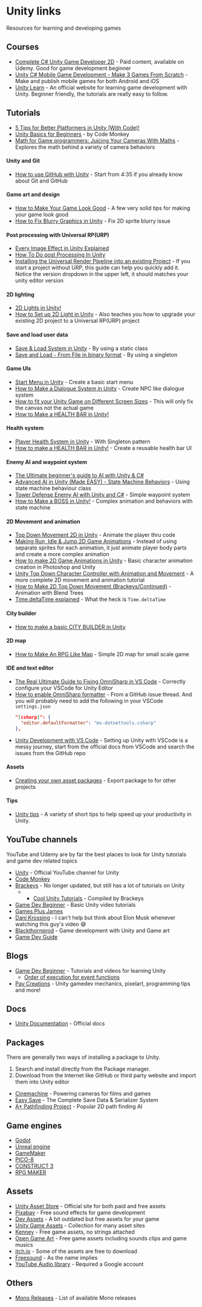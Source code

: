 # Unity links

Resources for learning and developing games

## Courses

- [Complete C# Unity Game Developer 2D](https://www.udemy.com/course/unitycourse/) - Paid content, available on Udemy. Good for game development beginner
- [Unity C# Mobile Game Development - Make 3 Games From Scratch](https://www.udemy.com/course/unity-mobile/) - Make and publish mobile games for both Android and iOS
- [Unity Learn](https://learn.unity.com/) - An official website for learning game development with Unity. Beginner friendly, the tutorials are really easy to follow.

## **Tutorials**

- [5 Tips for Better Platformers in Unity (With Code)!](youtube.com/watch?v=8QPmhDYn6rk)
- [Unity Basics for Beginners](https://www.youtube.com/watch?v=8pC3SE5PIzY&list=PLzDRvYVwl53vxdAPq8OznBAdjf0eeiipT&index=3&t=215s) - by Code Monkey
- [Math for Game programmers: Juicing Your Cameras With Maths](https://www.youtube.com/watch?v=tu-Qe66AvtY) - Explores the math behind a variety of camera behaviors

#### Unity and Git

- [How to use GitHub with Unity](https://www.youtube.com/watch?v=qpXxcvS-g3g&ab_channel=Brackeys) - Start from 4:35 if you already know about Git and GitHub

#### Game art and design

- [How to Make Your Game Look Good](https://www.youtube.com/watch?v=nvbQ9_bzx1k&ab_channel=Brackeys) - A few very solid tips for making your game look good
- [How to Fix Blurry Graphics in Unity](https://techstacker.com/blurry-graphics-unity/) - Fix 2D sprite blurry issue

#### Post processing with Universal RP(URP)

- [Every Image Effect in Unity Explained](https://www.youtube.com/watch?v=9tjYz6Ab0oc&ab_channel=Brackeys)
- [How To Do post Processing In Unity](https://www.youtube.com/watch?v=yugZTujILB0&list=PL0eyrZgxdwhxnxfnzbmmB13ba7kv2yXuW&index=5&ab_channel=DaniKrossing)
- [Installing the Universal Render Pipeline into an existing Project](https://docs.unity3d.com/Packages/com.unity.render-pipelines.universal@12.1/manual/InstallURPIntoAProject.html) - If you start a project without URP, this guide can help you quickly add it. Notice the version dropdown in the upper left, it should matches your unity editor version

#### 2D lighting

- [2D Lights in Unity!](https://www.youtube.com/watch?v=nkgGyO9VG54&ab_channel=Brackeys)
- [How to Set up 2D Light in Unity](https://www.youtube.com/watch?v=mIftO_QxOE0&ab_channel=DaniKrossing) - Also teaches you how to upgrade your existing 2D project to a Universal RP(URP) project

#### Save and load user data

- [Save & Load System in Unity](https://www.youtube.com/watch?v=XOjd_qU2Ido&t=321s&ab_channel=Brackeys) - By using a static class
- [Save and Load - From File in binary format](https://www.youtube.com/watch?v=Q2nEsa209ew&t=589s&ab_channel=Epitome) - By using a singleton

#### Game UIs

- [Start Menu in Unity](zc8ac_qUXQY) - Create a basic start menu
- [How to Make a Dialogue System in Unity](https://www.youtube.com/watch?v=_nRzoTzeyxU&ab_channel=Brackeys) - Create NPC like dialogue system
- [How to fit your Unity Game on Different Screen Sizes](https://www.youtube.com/watch?v=jcw4cBJbvrc&ab_channel=CryptoGrounds) - This will only fix the canvas not the actual game
- [How to Make a HEALTH BAR in Unity!](https://www.youtube.com/watch?v=BLfNP4Sc_iA&ab_channel=Brackeys)

#### Health system

- [Player Health System in Unity](https://www.youtube.com/watch?v=9i0UGVUKiaE&ab_channel=DaniKrossing) - With Singleton pattern
- [How to make a HEALTH BAR in Unity!](https://www.youtube.com/watch?v=BLfNP4Sc_iA&ab_channel=Brackeys) - Create a reusable health bar UI

#### Enemy AI and waypoint system

- [The Ultimate beginner's guide to AI with Unity & C#](https://www.youtube.com/watch?v=dmQyfWxUNPw&ab_channel=Blackthornprod)
- [Advanced AI in Unity (Made EASY) - State Machine Behaviors](https://www.youtube.com/watch?v=dYi-i83sq5g&list=PLBIb_auVtBwDgHLhYc-NG633rTbTPim9z&index=7&ab_channel=Blackthornprod) - Using state machine behaviour class
- [Tower Defense Enemy AI with Unity and C#](https://www.youtube.com/watch?v=ZeeJLsEXjno&list=PLBIb_auVtBwDgHLhYc-NG633rTbTPim9z&index=6&ab_channel=Blackthornprod) - Simple waypoint system
- [How to Make a BOSS in Unity!](https://www.youtube.com/watch?v=AD4JIXQDw0s&ab_channel=Brackeys) - Complex animation and behaviors with state machine

#### 2D Movement and animation

- [Top Down Movement 2D in Unity](https://www.youtube.com/watch?v=_iJgw2I0MmI&ab_channel=DaniKrossing) - Animate the player thru code
- [Making Run, Idle & Jump 2D Game Animations](https://www.youtube.com/watch?v=FTxQKHG5WCA&ab_channel=Blackthornprod) - Instead of using separate sprites for each animation, it just animate player body parts and create a more complex animation
- [How to make 2D Game Animations in Unity](https://www.youtube.com/watch?v=EmbA-AitPow&ab_channel=Blackthornprod) - Basic character animation creation in Photoshop and Unity
- [Unity Top Down Character Controller with Animation and Movement](https://www.youtube.com/watch?v=yfsqai3ivyA&ab_channel=CouchFerretmakesGames) - A more complete 2D movement and animation tutorial
- [How to Make 2D Top Down Movement (Brackeys/Continued)](https://www.youtube.com/watch?v=fRpoE4FfJf8&ab_channel=JTAGames) - Animation with Blend Trees
- [Time.deltaTime explained](https://www.youtube.com/watch?v=8pYq15Lh0x4&list=PL0eyrZgxdwhwQZ9zPUC7TnJ-S0KxqGlrN&index=12&ab_channel=DaniKrossing) - What the heck is `Time.deltaTime`

#### City builder

- [How to make a basic CITY BUILDER in Unity](https://www.youtube.com/watch?v=n5EN2J2FxOQ&ab_channel=Blackthornprod)

#### 2D map

- [How to Make An RPG Like Map](https://www.youtube.com/watch?v=T1masuI3g8Q&ab_channel=Blackthornprod) - Simple 2D map for small scale game

#### IDE and text editor

- [The Real Ultimate Guide to Fixing OmniSharp in VS Code](https://reese.codes/blog/post/the-real-ultimate-guide-to-fixing-omnisharp-in-vs-code/) - Correctly configure your VSCode for Unity Editor
- [How to enable OmniSharp formatter](https://github.com/dotnet/format/issues/648#issuecomment-614905524) - From a GitHub issue thread. And you will probably need to add the following in your VSCode `settings.json`
  ```json
  "[csharp]": {
    "editor.defaultFormatter": "ms-dotnettools.csharp"
  },
  ```
- [Unity Development with VS Code](https://code.visualstudio.com/docs/other/unity) - Setting up Unity with VSCode is a messy journey, start from the official docs from VSCode and search the issues from the GitHub repo

#### Assets

- [Creating your own asset packages](https://docs.unity3d.com/Manual/AssetPackagesCreate.html) - Export package to for other projects

#### Tips

- [Unity tips](https://www.youtube.com/playlist?list=PLX2vGYjWbI0T-NxtmrkoqFpa4Ck2UeYab) - A variety of short tips to help speed up your productivity in Unity.

## YouTube channels

YouTube and Udemy are by far the best places to look for Unity tutorials and game dev related topics

- [Unity](https://www.youtube.com/user/Unity3D) - Official YouTube channel for Unity
- [Code Monkey](https://www.youtube.com/c/CodeMonkeyUnity)
- [Brackeys](https://www.youtube.com/c/Brackeys/featured) - No longer updated, but still has a lot of tutorials on Unity
  - - [Cool Unity Tutorials](https://www.youtube.com/playlist?list=PLPV2KyIb3jR4GH32npxmkXE-AHnlamcdG) - Compiled by Brackeys
- [Game Dev Beginner](https://www.youtube.com/c/GameDevBeginner/featured) - Basic Unity video tutorials
- [Games Plus James](https://www.youtube.com/c/gamesplusjames)
- [Dani Krossing](https://www.youtube.com/@Dani_Krossing) - I can't help but think about Elon Musk whenever watching this guy's video 😅
- [Blackthornprod](https://www.youtube.com/@Blackthornprod) - Game development with Unity and Game art
- [Game Dev Guide](https://www.youtube.com/@GameDevGuide)

## Blogs

- [Game Dev Beginner](https://gamedevbeginner.com/) - Tutorials and videos for learning Unity
  - [Order of execution for event functions](https://docs.unity3d.com/Manual/ExecutionOrder.html)
- [Pav Creations](https://pavcreations.com/) - Unity gamedev mechanics, pixelart, programming tips and more!

## Docs

- [Unity Documentation](https://docs.unity3d.com/Manual/index.html) - Official docs

## Packages

There are generally two ways of installing a package to Unity.

1. Search and install directly from the Package manager.
2. Download from the Internet like GitHub or third party website and import them into Unity editor

- [Cinemachine](https://unity.com/unity/features/editor/art-and-design/cinemachine) - Powering cameras for films and games
- [
  Easy Save](https://assetstore.unity.com/packages/tools/utilities/easy-save-the-complete-save-data-serializer-system-768?aid=1101lPGj&utm_campaign=unity_affiliate&utm_medium=affiliate&utm_source=partnerize-linkmaker#description) - The Complete Save Data & Serializer System
- [A\* Pathfinding Project](https://arongranberg.com/astar/) - Popular 2D path finding AI

## Game engines

- [Godot](https://godotengine.org/)
- [Unreal engine](https://www.unrealengine.com/en-US)
- [GameMaker](https://gamemaker.io/en/gamemaker)
- [PICO-8](https://www.lexaloffle.com/pico-8.php)
- [CONSTRUCT 3](https://www.construct.net/en)
- [RPG MAKER](https://www.rpgmakerweb.com/)

## Assets

- [Unity Asset Store](https://assetstore.unity.com/) - Official site for both paid and free assets
- [Pixabay](https://pixabay.com/sound-effects/) - Free sound effects for game development
- [Dev Assets](https://devassets.com/) - A bit outdated but free assets for your game
- [Unity Game Assets](https://github.com/HotpotDesign/Unity-Game-Assets) - Collection for many asset sites
- [Kenney](https://www.kenney.nl/) - Free game assets, no strings attached
- [Open Game Art](https://opengameart.org/) - Free game assets including sounds clips and game musics
- [itch.io](https://itch.io/game-assets) - Some of the assets are free to download
- [Freesound](https://freesound.org/) - As the name implies
- [YouTube Audio library](https://www.youtube.com/audiolibrary) - Required a Google account

## Others

- [Mono Releases](https://www.mono-project.com/docs/about-mono/releases/) - List of available Mono releases
